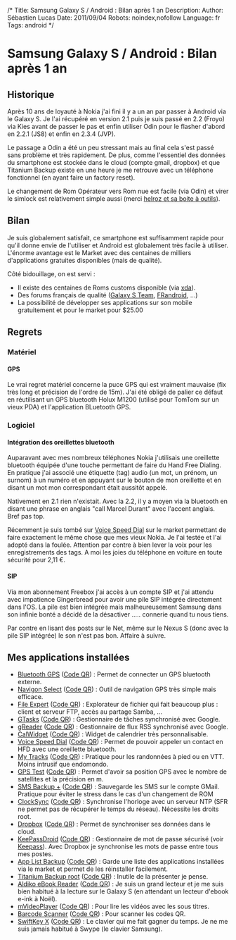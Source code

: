 /*
Title: Samsung Galaxy S / Android : Bilan après 1 an 
Description: 
Author: Sébastien Lucas
Date: 2011/09/04
Robots: noindex,nofollow
Language: fr
Tags: android
*/
# Samsung Galaxy S / Android : Bilan après 1 an 

## Historique
Après 10 ans de loyauté à Nokia j'ai fini il y a un an par passer à Android via le Galaxy S. Je l'ai récupéré en version 2.1 puis je suis passé en 2.2 (Froyo) via Kies avant de passer le pas et enfin utiliser Odin pour le flasher d'abord en 2.2.1 (JS8) et enfin en 2.3.4 (JVP).

Le passage a Odin a été un peu stressant mais au final cela s'est passé sans problème et très rapidement. De plus, comme l'essentiel des données du smartphone est stockée dans le cloud (compte gmail, dropbox) et que Titanium Backup existe en une heure je me retrouve avec un téléphone fonctionnel (en ayant faire un factory reset).

Le changement de Rom Opérateur vers Rom nue est facile (via Odin) et virer le simlock est relativement simple aussi (merci [helroz et sa boite à outils](http://forum.frandroid.com/topic/24784-ref-boite-a-outils/)).

## Bilan

Je suis globalement satisfait, ce smartphone est suffisamment rapide pour qu'il donne envie de l'utiliser et Android est globalement très facile à utiliser. L'énorme avantage est le Market avec des centaines de milliers d'applications gratuites disponibles (mais de qualité).

Côté bidouillage, on est servi :

* Il existe des centaines de Roms customs disponible (via [xda](http://forum.xda-developers.com/forumdisplay.php?f=665)).
* Des forums français de qualité ([Galaxy S Team](http://galaxys-team.fr/), [FRandroid](http://forum.frandroid.com/forum/57-samsung-galaxy-s-gt-i9000/), ...)
* La possibilité de développer ses applications sur son mobile gratuitement et pour le market pour $25.00

## Regrets

### Matériel

#### GPS

Le vrai regret matériel concerne la puce GPS qui est vraiment mauvaise (fix très long et précision de l'ordre de 15m). J'ai été obligé de palier ce défaut en réutilisant un GPS bluetooth Holux M1200 (utilisé pour TomTom sur un vieux PDA) et l'application BLuetooth GPS.

### Logiciel

#### Intégration des oreillettes bluetooth
Auparavant avec mes nombreux téléphones Nokia j'utilisais une oreillette bluetooth équipée d'une touche permettant de faire du Hand Free Dialing. En pratique j'ai associé une étiquette (tag) audio (un mot, un prénom, un surnom) à un numéro et en appuyant sur le bouton de mon oreillette et en disant un mot mon correspondant était aussitôt appelé.

Nativement en 2.1 rien n'existait. Avec la 2.2, il y a moyen via la bluetooth en disant une phrase en anglais "call Marcel Durant" avec l'accent anglais. Bref pas top.

Récemment je suis tombé sur [Voice Speed Dial](https://market.android.com/details?id=com.cyberon.cvsd) sur le market permettant de faire exactement le même chose que mes vieux Nokia. Je l'ai testée et l'ai adopté dans la foulée. Attention par contre à bien lever la voix pour les enregistrements des tags. A moi les joies du téléphone en voiture en toute sécurité pour 2,11 €.

#### SIP

Via mon abonnement Freebox j'ai accès à un compte SIP et j'ai attendu avec impatience Gingerbread pour avoir une pile SIP intégrée directement dans l'OS. La pile est bien intégrée mais malheureusement Samsung dans son infinie bonté a décidé de la désactiver ..... connerie quand tu nous tiens.

Par contre en lisant des posts sur le Net, même sur le Nexus S (donc avec la pile SIP intégrée) le son n'est pas bon. Affaire à suivre.

## Mes applications installées

* [Bluetooth GPS](https://market.android.com/details?id=googoo.android.btgps) ([Code QR](http://chart.apis.google.com/chart?cht=qr&chs=150x150&chl=market://search?q=pname:googoo.android.btgps)) : Permet de connecter un GPS bluetooth externe.
* [Navigon Select](https://market.android.com/details?id=com.navigon.navigator_select) ([Code QR](http://chart.apis.google.com/chart?cht=qr&chs=150x150&chl=market://search?q=pname:com.navigon.navigator_select)) : Outil de navigation GPS très simple mais efficace.
* [File Expert](https://market.android.com/details?id=xcxin.filexpert) ([Code QR](http://chart.apis.google.com/chart?cht=qr&chs=150x150&chl=market://search?q=pname:xcxin.filexpert)) : Explorateur de fichier qui fait beaucoup plus : client et serveur FTP, accès au partage Samba, ...
* [GTasks](https://market.android.com/details?id=org.dayup.gtask) ([Code QR](http://chart.apis.google.com/chart?cht=qr&chs=150x150&chl=market://search?q=pname:org.dayup.gtask)) : Gestionnaire de tâches synchronisé avec Google.
* [gReader](https://market.android.com/details?id=com.noinnion.android.greader.reader) ([Code QR](http://chart.apis.google.com/chart?cht=qr&chs=150x150&chl=market://search?q=pname:com.noinnion.android.greader.reader)) : Gestionnaire de flux RSS synchronisé avec Google.
* [CalWidget](https://market.android.com/details?id=net.eggenstein.android.calwidget) ([Code QR](http://chart.apis.google.com/chart?cht=qr&chs=150x150&chl=market://search?q=pname:net.eggenstein.android.calwidget)) : Widget de calendrier très personnalisable. 
* [Voice Speed Dial](https://market.android.com/details?id=com.cyberon.cvsd) ([Code QR](http://chart.apis.google.com/chart?cht=qr&chs=150x150&chl=market://search?q=pname:com.cyberon.cvsd)) : Permet de pouvoir appeler un contact en HFD avec une oreillette bluetooth.
* [My Tracks](https://market.android.com/details?id=com.google.android.maps.mytracks) ([Code QR](http://chart.apis.google.com/chart?cht=qr&chs=150x150&chl=market://search?q=pname:com.google.android.maps.mytracks)) : Pratique pour les randonnées à pied ou en VTT. Moins intrusif que endomondo.
* [GPS Test](https://market.android.com/details?id=com.chartcross.gpstest) ([Code QR](http://chart.apis.google.com/chart?cht=qr&chs=150x150&chl=market://search?q=pname:com.chartcross.gpstest)) : Permet d'avoir sa position GPS avec le nombre de satellites et la précision en m.
* [SMS Backup +](https://market.android.com/details?id=com.zegoggles.smssync) ([Code QR](http://chart.apis.google.com/chart?cht=qr&chs=150x150&chl=market://search?q=pname:com.zegoggles.smssync)) : Sauvegarde les SMS sur le compte GMail. Pratique pour éviter le stress dans le cas d'un changement de ROM
* [ClockSync](https://market.android.com/details?id=ru.org.amip.ClockSync) ([Code QR](http://chart.apis.google.com/chart?cht=qr&chs=150x150&chl=market://search?q=pname:ru.org.amip.ClockSync)) : Synchronise l'horloge avec un serveur NTP (SFR ne permet pas de récupérer le temps du réseau). Nécessite les droits root.
* [Dropbox](https://market.android.com/details?id=com.dropbox.android&hl=fr) ([Code QR](http://chart.apis.google.com/chart?cht=qr&chs=150x150&chl=market://search?q=pname:com.dropbox.android)) : Permet de synchroniser ses données dans le cloud.
* [KeePassDroid](https://market.android.com/details?id=com.android.keepass&hl=fr) ([Code QR](http://chart.apis.google.com/chart?cht=qr&chs=150x150&chl=market://search?q=pname:com.android.keepass)) : Gestionnaire de mot de passe sécurisé (voir [Keepass](http://keepass.info/)). Avec Dropbox je synchronise les mots de passe entre tous mes postes.
* [App List Backup](https://market.android.com/details?id=com.punsoftware.backup) ([Code QR](http://chart.apis.google.com/chart?cht=qr&chs=150x150&chl=market://search?q=pname:com.punsoftware.backup)) : Garde une liste des applications installées via le market et permet de les réinstaller facilement.
* [Titanium Backup root](https://market.android.com/details?id=com.keramidas.TitaniumBackup) ([Code QR](http://chart.apis.google.com/chart?cht=qr&chs=150x150&chl=market://search?q=pname:com.keramidas.TitaniumBackup)) : Inutile de la présenter je pense.
* [Aldiko eBook Reader](https://market.android.com/details?id=com.aldiko.android&hl=fr) ([Code QR](http://chart.apis.google.com/chart?cht=qr&chs=150x150&chl=market://search?q=pname:com.aldiko.android)) : Je suis un grand lecteur et je me suis bien habitué à la lecture sur le Galaxy S (en attendant un lecteur d'ebook e-ink à Noël).
* [mVideoPlayer](https://market.android.com/details?id=afzkl.development.mVideoPlayer) ([Code QR](http://chart.apis.google.com/chart?cht=qr&chs=150x150&chl=market://search?q=pname:afzkl.development.mVideoPlayer)) : Pour lire les vidéos avec les sous titres.
* [Barcode Scanner](https://market.android.com/details?id=com.google.zxing.client.android) ([Code QR](http://chart.apis.google.com/chart?cht=qr&chs=150x150&chl=market://search?q=pname:com.google.zxing.client.android)) : Pour scanner les codes QR.
* [SwiftKey X](https://market.android.com/details?id=com.touchtype.swiftkey) ([Code QR](http://chart.apis.google.com/chart?cht=qr&chs=150x150&chl=market://search?q=pname:com.touchtype.swiftkey)) : Le clavier qui me fait gagner du temps. Je ne me suis jamais habitué à Swype (le clavier Samsung).






